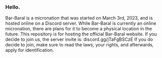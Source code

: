 ### Hello.

Bar-Baral is a micronation that was started on March 3rd, 2023, and is hosted online on a Discord server.
While Bar-Baral is currently an online micronation, there are plans for it to become a physical location in the future.
This repository is for hosting the official Bar-Baral website.
If you decide to join us, the server invite is: discord.gg/jTaFgBSCzE
If you do decide to join, make sure to read the laws, your rights, and afterwards, apply for identification.
